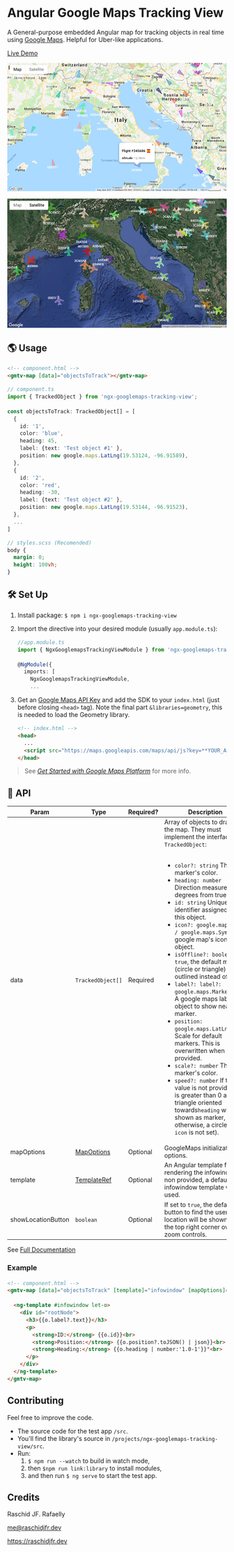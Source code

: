 # Angular Google Maps Tracking View

A General-purpose embedded Angular map for tracking objects in real time using [Google Maps](https://developers.google.com/maps/documentation/javascript/tutorial). Helpful for Uber-like applications.

[Live Demo](https://raschidjfr.github.io/ngx-googlemaps-tracking-view)

![Demo 1](https://raw.githubusercontent.com/RaschidJFR/ngx-googlemaps-tracking-view/master/img/demo1.jpg)

![Demo 2](https://raw.githubusercontent.com/RaschidJFR/ngx-googlemaps-tracking-view/master/img/demo2.jpg)

## 🌎 Usage

```html
<!-- component.html -->
<gmtv-map [data]="objectsToTrack"></gmtv-map>
```

```ts
// component.ts
import { TrackedObject } from 'ngx-googlemaps-tracking-view';

const objectsToTrack: TrackedObject[] = [
  {
    id: '1',
    color: 'blue',
    heading: 45,
    label: {text: 'Test object #1' },
    position: new google.maps.LatLng(19.53124, -96.91589),
  },
  {
    id: '2',
    color: 'red',
    heading: -30,
    label: {text: 'Test object #2' },
    position: new google.maps.LatLng(19.53144, -96.91523),
  },
  ...
]
```

```scss
// styles.scss (Recomended)
body {
  margin: 0;
  height: 100vh;
}

```

## 🛠 Set Up

1. Install package: `$ npm i ngx-googlemaps-tracking-view`
2. Import the directive into your desired module (usually `app.module.ts`):

    ```ts
    //app.module.ts
    import { NgxGooglemapsTrackingViewModule } from 'ngx-googlemaps-tracking-view';

    @NgModule({
      imports: [
        NgxGooglemapsTrackingViewModule,
        ...
    ```

3. Get an [Google Maps API Key](https://developers.google.com/maps/documentation/javascript/get-api-key) and add the SDK to your `index.html` (just before closing `<head>` tag). Note the final part `&libraries=geometry`, this is needed to load the Geometry library.

    ```html
    <!-- index.html -->
    <head>
      ...
      <script src="https://maps.googleapis.com/maps/api/js?key=**YOUR_API_KEY**&libraries=geometry"></script>
    </head>
    ```

>See *[
Get Started with Google Maps Platform](https://developers.google.com/maps/gmp-get-started)* for more info.

## 🧩 API

| Param              | Type                                                                                               | Required? | Description                                                                                                                                                                                                                                                                                                                                                                                                                                                                                                                                                                                                                                                                                                                                                                                                                                                                                                                                                    |
| ------------------ | -------------------------------------------------------------------------------------------------- | --------- | -------------------------------------------------------------------------------------------------------------------------------------------------------------------------------------------------------------------------------------------------------------------------------------------------------------------------------------------------------------------------------------------------------------------------------------------------------------------------------------------------------------------------------------------------------------------------------------------------------------------------------------------------------------------------------------------------------------------------------------------------------------------------------------------------------------------------------------------------------------------------------------------------------------------------------------------------------------- |
| data               | `TrackedObject[]`                                                                                  | Required  | Array of objects to draw on the map. They must implement the interface `TrackedObject`: <br><br><ul><li>`color?: string` The marker's color.</li><li>`heading: number` Direction measured in degrees from true north.</li><li>`id: string` Unique identifier assigned to this object.</li><li>`icon?: google.maps.Icon / google.maps.Symbol` A google map's icon object.</li><li>`isOffline?: boolean` If `true`, the default marker (circle or triangle) will be outlined instead of solid.</li><li>`label?: label?: google.maps.MarkerLabel` A google maps label object to show near the marker.</li><li>`position: google.maps.LatLng` Scale for default markers. This is overwritten when `icon` is provided.</li><li>`scale?: number` The marker's color.</li><li>`speed?: number` If this value is not provided or is greater than 0 a triangle oriented towards`heading` will be shown as marker, otherwise, a circle (if `icon` is not set).</li></ul> |
| mapOptions         | [MapOptions](https://developers.google.com/maps/documentation/javascript/reference/map#MapOptions) | Optional  | GoogleMaps initialization options.                                                                                                                                                                                                                                                                                                                                                                                                                                                                                                                                                                                                                                                                                                                                                                                                                                                                                                                             |
| template           | [TemplateRef](https://angular.io/api/core/TemplateRef)                                             | Optional  | An Angular template for rendering the infowindow. If non provided, a default infowindow template will be used.                                                                                                                                                                                                                                                                                                                                                                                                                                                                                                                                                                                                                                                                                                                                                                                                                                                 |
| showLocationButton | `boolean`                                                                                          | Optional  | If set to `true`, the defalt button to find the user's location will be shown on the top right corner over the zoom controls.                                                                                                                                                                                                                                                                                                                                                                                                                                                                                                                                                                                                                                                                                                                                                                                                                                                                                                                                                       |

See [Full Documentation](https://raschidjfr.github.io/ngx-googlemaps-tracking-view/reference)

### Example

```html
<!-- component.html -->
<gmtv-map [data]="objectsToTrack" [template]="infowindow" [mapOptions]="mapOptions" [showLocationButton]="true">

  <ng-template #infowindow let-o>
    <div id="rootNode">
      <h3>{{o.label?.text}}</h3>
      <p>
        <strong>ID:</strong> {{o.id}}<br>
        <strong>Position:</strong> {{o.position?.toJSON() | json}}<br>
        <strong>Heading:</strong> {{o.heading | number:'1.0-1'}}°<br>
      </p>
    </div>
  </ng-template>
</gmtv-map>
```

## Contributing
Feel free to improve the code.

* The source code for the test app `/src`.
* You'll find the library's source in `/projects/ngx-googlemaps-tracking-view/src`.
* Run:
    1. `$ npm run --watch` to build in watch mode,
    2. then `$npm run link:library` to install modules,
    3. and then run `$ ng serve` to start the test app.

## Credits
Raschid JF. Rafaelly

<me@raschidjfr.dev>

https://raschidjfr.dev
